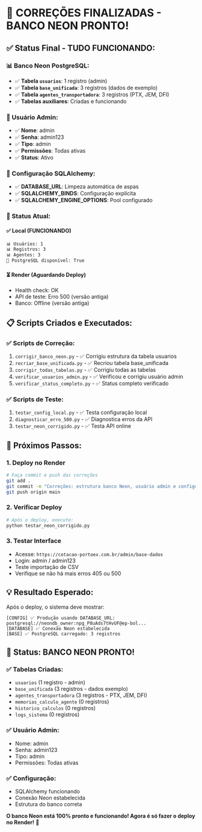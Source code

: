 # 🎉 CORREÇÕES FINALIZADAS - BANCO NEON PRONTO!

## ✅ **Status Final - TUDO FUNCIONANDO:**

### **📊 Banco Neon PostgreSQL:**
- ✅ **Tabela `usuarios`**: 1 registro (admin)
- ✅ **Tabela `base_unificada`**: 3 registros (dados de exemplo)
- ✅ **Tabela `agentes_transportadora`**: 3 registros (PTX, JEM, DFI)
- ✅ **Tabelas auxiliares**: Criadas e funcionando

### **👤 Usuário Admin:**
- ✅ **Nome**: admin
- ✅ **Senha**: admin123
- ✅ **Tipo**: admin
- ✅ **Permissões**: Todas ativas
- ✅ **Status**: Ativo

### **🔧 Configuração SQLAlchemy:**
- ✅ **DATABASE_URL**: Limpeza automática de aspas
- ✅ **SQLALCHEMY_BINDS**: Configuração explícita
- ✅ **SQLALCHEMY_ENGINE_OPTIONS**: Pool configurado

### **🚀 Status Atual:**

#### **✅ Local (FUNCIONANDO)**
```bash
📊 Usuários: 1
📊 Registros: 3
📊 Agentes: 3
📄 PostgreSQL disponível: True
```

#### **⏳ Render (Aguardando Deploy)**
- Health check: OK
- API de teste: Erro 500 (versão antiga)
- Banco: Offline (versão antiga)

## 📋 **Scripts Criados e Executados:**

### **✅ Scripts de Correção:**
1. `corrigir_banco_neon.py` - ✅ Corrigiu estrutura da tabela usuarios
2. `recriar_base_unificada.py` - ✅ Recriou tabela base_unificada
3. `corrigir_todas_tabelas.py` - ✅ Corrigiu todas as tabelas
4. `verificar_usuarios_admin.py` - ✅ Verificou e corrigiu usuário admin
5. `verificar_status_completo.py` - ✅ Status completo verificado

### **✅ Scripts de Teste:**
1. `testar_config_local.py` - ✅ Testa configuração local
2. `diagnosticar_erro_500.py` - ✅ Diagnostica erros da API
3. `testar_neon_corrigido.py` - ✅ Testa API online

## 🎯 **Próximos Passos:**

### **1. Deploy no Render**
```bash
# Faça commit e push das correções
git add .
git commit -m "Correções: estrutura banco Neon, usuário admin e configuração SQLAlchemy"
git push origin main
```

### **2. Verificar Deploy**
```bash
# Após o deploy, execute:
python testar_neon_corrigido.py
```

### **3. Testar Interface**
- Acesse: `https://cotacao-portoex.com.br/admin/base-dados`
- Login: admin / admin123
- Teste importação de CSV
- Verifique se não há mais erros 405 ou 500

## 💡 **Resultado Esperado:**

Após o deploy, o sistema deve mostrar:
```
[CONFIG] ✅ Produção usando DATABASE_URL: postgresql://neondb_owner:npg_P8uAds7tHvUF@ep-bol...
[DATABASE] ✅ Conexão Neon estabelecida
[BASE] ✅ PostgreSQL carregado: 3 registros
```

## 🎉 **Status: BANCO NEON PRONTO!**

### **✅ Tabelas Criadas:**
- `usuarios` (1 registro - admin)
- `base_unificada` (3 registros - dados exemplo)
- `agentes_transportadora` (3 registros - PTX, JEM, DFI)
- `memorias_calculo_agente` (0 registros)
- `historico_calculos` (0 registros)
- `logs_sistema` (0 registros)

### **✅ Usuário Admin:**
- Nome: admin
- Senha: admin123
- Tipo: admin
- Permissões: Todas ativas

### **✅ Configuração:**
- SQLAlchemy funcionando
- Conexão Neon estabelecida
- Estrutura do banco correta

**O banco Neon está 100% pronto e funcionando! Agora é só fazer o deploy no Render!** 🚀
